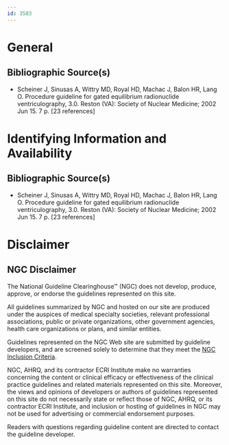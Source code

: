 ```yaml
---
id: 3583
---
```


# General

## Bibliographic Source(s)

- Scheiner J, Sinusas A, Wittry MD, Royal HD, Machac J, Balon HR, Lang O. Procedure guideline for gated equilibrium radionuclide ventriculography, 3.0. Reston (VA): Society of Nuclear Medicine; 2002 Jun 15. 7 p. [23 references]

# Identifying Information and Availability

## Bibliographic Source(s)

- Scheiner J, Sinusas A, Wittry MD, Royal HD, Machac J, Balon HR, Lang O. Procedure guideline for gated equilibrium radionuclide ventriculography, 3.0. Reston (VA): Society of Nuclear Medicine; 2002 Jun 15. 7 p. [23 references]

# Disclaimer

## NGC Disclaimer

The National Guideline Clearinghouse™ (NGC) does not develop, produce, approve, or endorse the guidelines represented on this site.

All guidelines summarized by NGC and hosted on our site are produced under the auspices of medical specialty societies, relevant professional associations, public or private organizations, other government agencies, health care organizations or plans, and similar entities.

Guidelines represented on the NGC Web site are submitted by guideline developers, and are screened solely to determine that they meet the [NGC Inclusion Criteria](/help-and-about/summaries/inclusion-criteria).

NGC, AHRQ, and its contractor ECRI Institute make no warranties concerning the content or clinical efficacy or effectiveness of the clinical practice guidelines and related materials represented on this site. Moreover, the views and opinions of developers or authors of guidelines represented on this site do not necessarily state or reflect those of NGC, AHRQ, or its contractor ECRI Institute, and inclusion or hosting of guidelines in NGC may not be used for advertising or commercial endorsement purposes.

Readers with questions regarding guideline content are directed to contact the guideline developer.

